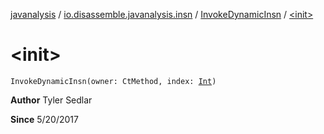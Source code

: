 [javanalysis](../../index.md) / [io.disassemble.javanalysis.insn](../index.md) / [InvokeDynamicInsn](index.md) / [&lt;init&gt;](./-init-.md)

# &lt;init&gt;

`InvokeDynamicInsn(owner: CtMethod, index: `[`Int`](https://kotlinlang.org/api/latest/jvm/stdlib/kotlin/-int/index.html)`)`

**Author**
Tyler Sedlar

**Since**
5/20/2017

